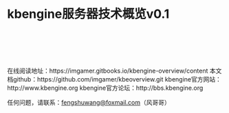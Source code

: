 # kbengine服务器技术概览v0.1
<br/>
<br/>
<br/>
<br/>
<br/>
  在线阅读地址：https://imgamer.gitbooks.io/kbengine-overview/content  
  本文档github：https://github.com/imgamer/kbeoverview.git  
  kbengine官方网站：http://www.kbengine.org  
  kbengine官方论坛：http://bbs.kbengine.org  
  
  任何问题，请联系：fengshuwang@foxmail.com（风哥哥）
<br/>
